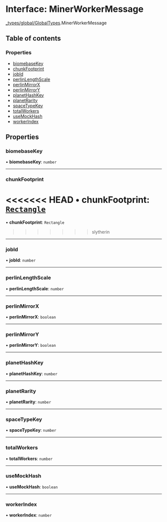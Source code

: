 # Interface: MinerWorkerMessage

[\_types/global/GlobalTypes](../modules/types_global_GlobalTypes.md).MinerWorkerMessage

## Table of contents

### Properties

- [biomebaseKey](types_global_GlobalTypes.MinerWorkerMessage.md#biomebasekey)
- [chunkFootprint](types_global_GlobalTypes.MinerWorkerMessage.md#chunkfootprint)
- [jobId](types_global_GlobalTypes.MinerWorkerMessage.md#jobid)
- [perlinLengthScale](types_global_GlobalTypes.MinerWorkerMessage.md#perlinlengthscale)
- [perlinMirrorX](types_global_GlobalTypes.MinerWorkerMessage.md#perlinmirrorx)
- [perlinMirrorY](types_global_GlobalTypes.MinerWorkerMessage.md#perlinmirrory)
- [planetHashKey](types_global_GlobalTypes.MinerWorkerMessage.md#planethashkey)
- [planetRarity](types_global_GlobalTypes.MinerWorkerMessage.md#planetrarity)
- [spaceTypeKey](types_global_GlobalTypes.MinerWorkerMessage.md#spacetypekey)
- [totalWorkers](types_global_GlobalTypes.MinerWorkerMessage.md#totalworkers)
- [useMockHash](types_global_GlobalTypes.MinerWorkerMessage.md#usemockhash)
- [workerIndex](types_global_GlobalTypes.MinerWorkerMessage.md#workerindex)

## Properties

### biomebaseKey

• **biomebaseKey**: `number`

---

### chunkFootprint

<<<<<<< HEAD
• **chunkFootprint**: [`Rectangle`](types_global_GlobalTypes.Rectangle.md)
=======
• **chunkFootprint**: `Rectangle`
>>>>>>> slytherin

---

### jobId

• **jobId**: `number`

---

### perlinLengthScale

• **perlinLengthScale**: `number`

---

### perlinMirrorX

• **perlinMirrorX**: `boolean`

---

### perlinMirrorY

• **perlinMirrorY**: `boolean`

---

### planetHashKey

• **planetHashKey**: `number`

---

### planetRarity

• **planetRarity**: `number`

---

### spaceTypeKey

• **spaceTypeKey**: `number`

---

### totalWorkers

• **totalWorkers**: `number`

---

### useMockHash

• **useMockHash**: `boolean`

---

### workerIndex

• **workerIndex**: `number`

